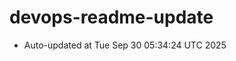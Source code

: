 # devops-readme-update
<!--START_SECTION:activity-->
- Auto-updated at Tue Sep 30 05:34:24 UTC 2025
<!--END_SECTION:activity-->
